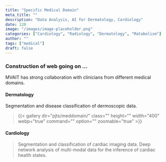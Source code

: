 ```yaml
---
title: "Specific Medical Domain"
meta_title: ""
description: "Data Analysis, AI for Dermatology, Cardiology"
date: 120
image: "/images/image-placeholder.png"
categories: ["Cardiology", "Radiology", "Dermatology", "Matabolism"]
author: ""
tags: ["medical"]
draft: false
---
```


### Construction of web going on ...

MVAIT has strong collaboration with clinicians from different medical domains. 

#### Dermatology
Segmentation and disease classification of dermoscopic data. 
> {{< gallery dir="pjts/meddomain/" class="" height="" width="400" webp="true" command="" option="" zoomable="true" >}}

#### Cardiology

> Segmentation and classification of cardiac imaging data. Deep network analysis of multi-modal data for the inference of cardiac health states.  

